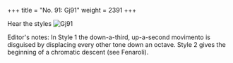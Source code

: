 +++
title = "No. 91: Gj91"
weight = 2391
+++

Hear the styles
![Gj91](/img/091DurDimM.jpg)

Editor's notes: In Style 1 the down-a-third, up-a-second movimento is disguised by displacing every other tone down an octave. Style 2 gives the beginning of a chromatic descent (see Fenaroli).
